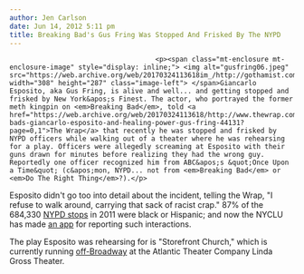 ```yaml
---
author: Jen Carlson
date: Jun 14, 2012 5:11 pm
title: Breaking Bad's Gus Fring Was Stopped And Frisked By The NYPD
---
```


	
										<p><span class="mt-enclosure mt-enclosure-image" style="display: inline;"> <img alt="gusfring06.jpeg" src="https://web.archive.org/web/20170324113618im_/http://gothamist.com/attachments/arts_jen/gusfring06.jpeg" width="308" height="287" class="image-left"> </span>Giancarlo Esposito, aka Gus Fring, is alive and well... and getting stopped and frisked by New York&apos;s Finest. The actor, who portrayed the former meth kingpin on <em>Breaking Bad</em>, told <a href="https://web.archive.org/web/20170324113618/http://www.thewrap.com/tv/article/breaking-bads-giancarlo-esposito-and-healing-power-gus-fring-44131?page=0,1">The Wrap</a> that recently he was stopped and frisked by NYPD officers while walking out of a theater where he was rehearsing for a play. Officers were allegedly screaming at Esposito with their guns drawn for minutes before realizing they had the wrong guy. Reportedly one officer recognized him from ABC&apos;s &quot;Once Upon a Time&quot; (c&apos;mon, NYPD... not from <em>Breaking Bad</em> or <em>Do The Right Thing</em>?).</p>

<p>Esposito didn&apos;t go too into detail about the incident, telling the Wrap, &quot;I refuse to walk around, carrying that sack of racist crap.&quot; 87% of the 684,330 <a href="https://web.archive.org/web/20170324113618/http://gothamist.com/2012/05/13/nypd_on_track_to_shatter_stop-and-f.php">NYPD stops</a> in 2011 were black or Hispanic; and now the NYCLU has made <a href="https://web.archive.org/web/20170324113618/http://gothamist.com/2012/06/06/take_a_look_at_the_nyclus_new_stop.php">an app</a> for reporting such interactions.</p>

<p>The play Esposito was rehearsing for is &quot;Storefront Church,&quot; which is currently running <a href="https://web.archive.org/web/20170324113618/http://www.entertainment-link.com/other-theater/off-broadway/plays/storefront-church.asp">off-Broadway</a> at the Atlantic Theater Company Linda Gross Theater.</p>					
										
									
				